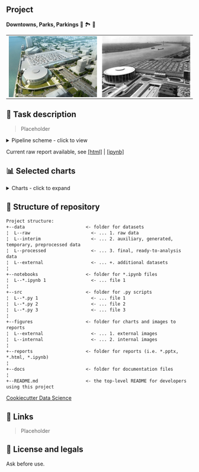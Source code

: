 ## Project
**Downtowns, Parks, Parkings** 🏢 🏞️ 🚙

<table>
    <tr>
        <td>
          <img src="./figures/external/preface_1.jpeg" align="center" alt="Cobo Center Renovation and Expansion, from architectmagazine.com" width="1280">
        </td>
        <td>
          <img src="./figures/external/preface_2.jpg" align="center" alt="Old Cobo Center - Mid Century Modernism in Mexico & Detroit, from unavidamoderna.tumblr.com: Photo" width="1280">
        </td>
    </tr>
 </table>

## 📖 Task description
> Placeholder

<details>
  <summary>Pipeline scheme - click to view</summary>
  <table>
   <tr>
      <td>
      Data flow (logic)
      </td>
   </tr>
   <tr>
      <td>
      <img src="./figures/external/pipeline.png?raw=true" align="center" alt="pipeline flow" width="100%">
      </td>
   </tr>
   <tr>
      <td>
      Data flow (visual)
      </td>
   </tr>
   <tr>
      <td>
      <img src="./figures/internal/zoomed_oceanfront_preface.png?raw=true" align="right" alt="pipeline viz" width="80%">
      </td>
   </tr>
</table>
</details>

Current raw report available, see [[html]](https://htmlpreview.github.io/?https://github.com/Witold1/downtowns_parks_parkings/blob/master/reports/Report_draft.html) | [[ipynb]](https://nbviewer.org/github/Witold1/downtowns_parks_parkings/blob/master/reports/Report_draft.ipynb)

## 📊 Selected charts
<details>
  <summary>Charts - click to expand</summary>

  <table align="left">
    <thead>
        <td align="center" colspan="2">
          <img src="./figures/internal/general_map_static.png?raw=true" alt="general map" align="center" width="600">
        </td>
    </thead>
      <tr>
        <td align="center" colspan="2">
          <img src="./figures/internal/legend_colors.png?raw=true" align="center" alt="1" width="100%">
        </td>
      </tr>
      <tr>
        <th>
           <a href="./figures/internal/pictoral_vignette_group_0.png?raw=true" target="_blank">
           <img src="./figures/internal/pictoral_vignette_group_0.png?raw=true" align="center" alt="1" width="600">
           </a>
        </th>
        <th>
           <a href="./figures/internal/pictoral_vignette_group_1.png?raw=true" target="_blank">
           <img src="./figures/internal/pictoral_vignette_group_1.png?raw=true" align="center" alt="2" width="600" loading="lazy">
           </a>
        </th>
      </tr>
      <tr>
        <th>
           <a href="./figures/internal/pictoral_vignette_group_2.png?raw=true" target="_blank">
           <img src="./figures/internal/pictoral_vignette_group_2.png?raw=true" align="center" alt="3" width="600" loading="lazy">
           </a>
        </th>
        <th>
           <a href="./figures/internal/pictoral_vignette_group_3.png?raw=true" target="_blank">
           <img src="./figures/internal/pictoral_vignette_group_3.png?raw=true" align="center" alt="4" width="600" loading="lazy">
           </a>
        </th>
      </tr>
  </table>
</details>

## 📁 Structure of repository
```
Project structure:
+--data                       <- folder for datasets
¦  L--raw                       <- ... 1. raw data
¦  L--interim                   <- ... 2. auxiliary, generated, temporary, preprocessed data
¦  L--processed                 <- ... 3. final, ready-to-analysis data
¦  L--external                  <- ... +. additional datasets
¦  
+--notebooks                  <- folder for *.ipynb files
¦  L--*.ipynb 1                 <- ... file 1
¦
+--src                        <- folder for .py scripts
¦  L--*.py 1                    <- ... file 1
¦  L--*.py 2                    <- ... file 2
¦  L--*.py 3                    <- ... file 3
¦
+--figures                    <- folder for charts and images to reports
¦  L--external                  <- ... 1. external images
¦  L--internal                  <- ... 2. internal images
¦
+--reports                    <- folder for reports (i.e. *.pptx, *.html, *.ipynb)
¦
+--docs                       <- folder for documentation files
¦
+--README.md                  <- the top-level README for developers using this project
```
[Cookiecutter Data Science](https://drivendata.github.io/cookiecutter-data-science/#directory-structure)

## 📌 Links
> Placeholder
<!--- * Feature engineering. Preprocessing. Charts [Here](https://nbviewer.org/) --->

## 🐉 License and legals
Ask before use.
